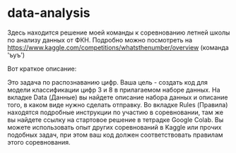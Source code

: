 # data-analysis
Здесь находится решение моей команды к соревнованию летней школы по анализу данных от ФКН. Подробно можно посмотреть на https://www.kaggle.com/competitions/whatsthenumber/overview (команда 'ъуъ')


Вот краткое описание:

Это задача по распознаванию цифр. Ваша цель - создать код для модели классификации цифр 3 и 8 в прилагаемом наборе данных. На вкладке Data (Данные) вы найдете описание набора данных и описание того, в каком виде нужно сделать отправку. Во вкладке Rules (Правила) находятся подробные инструкции по участию в соревновании, там же вы найдете ссылку на стартовое решение в тетрадке Google Colab.
Вы можете использовать опыт других соревнований в Kaggle или прочих подобных задач, при этом ваш код должен соответствовать правилам этого соревнования.
